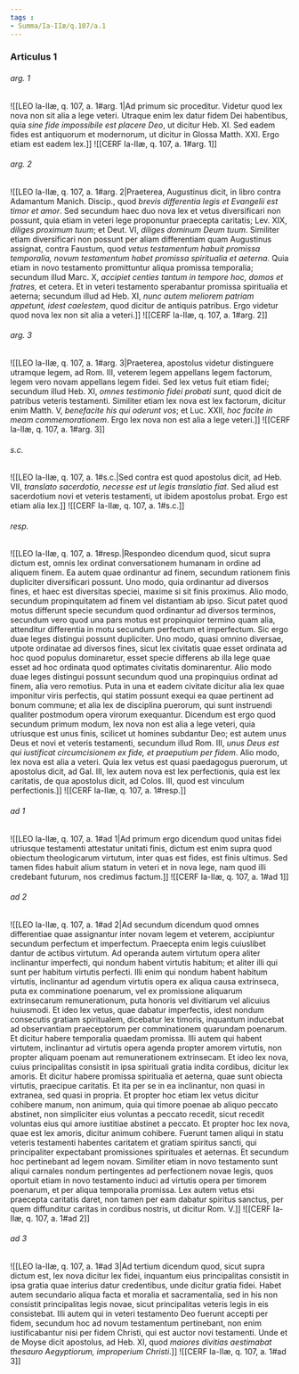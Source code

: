 ```yaml
---
tags : 
- Summa/Ia-IIæ/q.107/a.1
---
```


### Articulus 1

###### arg. 1
![[LEO Ia-IIæ, q. 107, a. 1#arg. 1|Ad primum sic proceditur. Videtur quod lex nova non sit alia a lege veteri. Utraque enim lex datur fidem Dei habentibus, quia *sine fide impossibile est placere Deo*, ut dicitur Heb. XI. Sed eadem fides est antiquorum et modernorum, ut dicitur in Glossa Matth. XXI. Ergo etiam est eadem lex.]]
![[CERF Ia-IIæ, q. 107, a. 1#arg. 1]]

###### arg. 2
![[LEO Ia-IIæ, q. 107, a. 1#arg. 2|Praeterea, Augustinus dicit, in libro contra Adamantum Manich. Discip., quod *brevis differentia legis et Evangelii est timor et amor*. Sed secundum haec duo nova lex et vetus diversificari non possunt, quia etiam in veteri lege proponuntur praecepta caritatis; Lev. XIX, *diliges proximum tuum*; et Deut. VI, *diliges dominum Deum tuum*. Similiter etiam diversificari non possunt per aliam differentiam quam Augustinus assignat, contra Faustum, quod *vetus testamentum habuit promissa temporalia, novum testamentum habet promissa spiritualia et aeterna*. Quia etiam in novo testamento promittuntur aliqua promissa temporalia; secundum illud Marc. X, *accipiet centies tantum in tempore hoc, domos et fratres,* et cetera. Et in veteri testamento sperabantur promissa spiritualia et aeterna; secundum illud ad Heb. XI, *nunc autem meliorem patriam appetunt, idest caelestem*, quod dicitur de antiquis patribus. Ergo videtur quod nova lex non sit alia a veteri.]]
![[CERF Ia-IIæ, q. 107, a. 1#arg. 2]]

###### arg. 3
![[LEO Ia-IIæ, q. 107, a. 1#arg. 3|Praeterea, apostolus videtur distinguere utramque legem, ad Rom. III, veterem legem appellans legem factorum, legem vero novam appellans legem fidei. Sed lex vetus fuit etiam fidei; secundum illud Heb. XI, *omnes testimonio fidei probati sunt*, quod dicit de patribus veteris testamenti. Similiter etiam lex nova est lex factorum, dicitur enim Matth. V, *benefacite his qui oderunt vos*; et Luc. XXII, *hoc facite in meam commemorationem*. Ergo lex nova non est alia a lege veteri.]]
![[CERF Ia-IIæ, q. 107, a. 1#arg. 3]]

###### s.c.
![[LEO Ia-IIæ, q. 107, a. 1#s.c.|Sed contra est quod apostolus dicit, ad Heb. VII, *translato sacerdotio, necesse est ut legis translatio fiat*. Sed aliud est sacerdotium novi et veteris testamenti, ut ibidem apostolus probat. Ergo est etiam alia lex.]]
![[CERF Ia-IIæ, q. 107, a. 1#s.c.]]

###### resp.
![[LEO Ia-IIæ, q. 107, a. 1#resp.|Respondeo dicendum quod, sicut supra dictum est, omnis lex ordinat conversationem humanam in ordine ad aliquem finem. Ea autem quae ordinantur ad finem, secundum rationem finis dupliciter diversificari possunt. Uno modo, quia ordinantur ad diversos fines, et haec est diversitas speciei, maxime si sit finis proximus. Alio modo, secundum propinquitatem ad finem vel distantiam ab ipso. Sicut patet quod motus differunt specie secundum quod ordinantur ad diversos terminos, secundum vero quod una pars motus est propinquior termino quam alia, attenditur differentia in motu secundum perfectum et imperfectum. Sic ergo duae leges distingui possunt dupliciter. Uno modo, quasi omnino diversae, utpote ordinatae ad diversos fines, sicut lex civitatis quae esset ordinata ad hoc quod populus dominaretur, esset specie differens ab illa lege quae esset ad hoc ordinata quod optimates civitatis dominarentur. Alio modo duae leges distingui possunt secundum quod una propinquius ordinat ad finem, alia vero remotius. Puta in una et eadem civitate dicitur alia lex quae imponitur viris perfectis, qui statim possunt exequi ea quae pertinent ad bonum commune; et alia lex de disciplina puerorum, qui sunt instruendi qualiter postmodum opera virorum exequantur. Dicendum est ergo quod secundum primum modum, lex nova non est alia a lege veteri, quia utriusque est unus finis, scilicet ut homines subdantur Deo; est autem unus Deus et novi et veteris testamenti, secundum illud Rom. III, *unus Deus est qui iustificat circumcisionem ex fide, et praeputium per fidem*. Alio modo, lex nova est alia a veteri. Quia lex vetus est quasi paedagogus puerorum, ut apostolus dicit, ad Gal. III, lex autem nova est lex perfectionis, quia est lex caritatis, de qua apostolus dicit, ad Colos. III, quod est vinculum perfectionis.]]
![[CERF Ia-IIæ, q. 107, a. 1#resp.]]

###### ad 1
![[LEO Ia-IIæ, q. 107, a. 1#ad 1|Ad primum ergo dicendum quod unitas fidei utriusque testamenti attestatur unitati finis, dictum est enim supra quod obiectum theologicarum virtutum, inter quas est fides, est finis ultimus. Sed tamen fides habuit alium statum in veteri et in nova lege, nam quod illi credebant futurum, nos credimus factum.]]
![[CERF Ia-IIæ, q. 107, a. 1#ad 1]]

###### ad 2
![[LEO Ia-IIæ, q. 107, a. 1#ad 2|Ad secundum dicendum quod omnes differentiae quae assignantur inter novam legem et veterem, accipiuntur secundum perfectum et imperfectum. Praecepta enim legis cuiuslibet dantur de actibus virtutum. Ad operanda autem virtutum opera aliter inclinantur imperfecti, qui nondum habent virtutis habitum; et aliter illi qui sunt per habitum virtutis perfecti. Illi enim qui nondum habent habitum virtutis, inclinantur ad agendum virtutis opera ex aliqua causa extrinseca, puta ex comminatione poenarum, vel ex promissione aliquarum extrinsecarum remunerationum, puta honoris vel divitiarum vel alicuius huiusmodi. Et ideo lex vetus, quae dabatur imperfectis, idest nondum consecutis gratiam spiritualem, dicebatur lex timoris, inquantum inducebat ad observantiam praeceptorum per comminationem quarundam poenarum. Et dicitur habere temporalia quaedam promissa. Illi autem qui habent virtutem, inclinantur ad virtutis opera agenda propter amorem virtutis, non propter aliquam poenam aut remunerationem extrinsecam. Et ideo lex nova, cuius principalitas consistit in ipsa spirituali gratia indita cordibus, dicitur lex amoris. Et dicitur habere promissa spiritualia et aeterna, quae sunt obiecta virtutis, praecipue caritatis. Et ita per se in ea inclinantur, non quasi in extranea, sed quasi in propria. Et propter hoc etiam lex vetus dicitur cohibere manum, non animum, quia qui timore poenae ab aliquo peccato abstinet, non simpliciter eius voluntas a peccato recedit, sicut recedit voluntas eius qui amore iustitiae abstinet a peccato. Et propter hoc lex nova, quae est lex amoris, dicitur animum cohibere. Fuerunt tamen aliqui in statu veteris testamenti habentes caritatem et gratiam spiritus sancti, qui principaliter expectabant promissiones spirituales et aeternas. Et secundum hoc pertinebant ad legem novam. Similiter etiam in novo testamento sunt aliqui carnales nondum pertingentes ad perfectionem novae legis, quos oportuit etiam in novo testamento induci ad virtutis opera per timorem poenarum, et per aliqua temporalia promissa. Lex autem vetus etsi praecepta caritatis daret, non tamen per eam dabatur spiritus sanctus, per quem diffunditur caritas in cordibus nostris, ut dicitur Rom. V.]]
![[CERF Ia-IIæ, q. 107, a. 1#ad 2]]

###### ad 3
![[LEO Ia-IIæ, q. 107, a. 1#ad 3|Ad tertium dicendum quod, sicut supra dictum est, lex nova dicitur lex fidei, inquantum eius principalitas consistit in ipsa gratia quae interius datur credentibus, unde dicitur gratia fidei. Habet autem secundario aliqua facta et moralia et sacramentalia, sed in his non consistit principalitas legis novae, sicut principalitas veteris legis in eis consistebat. Illi autem qui in veteri testamento Deo fuerunt accepti per fidem, secundum hoc ad novum testamentum pertinebant, non enim iustificabantur nisi per fidem Christi, qui est auctor novi testamenti. Unde et de Moyse dicit apostolus, ad Heb. XI, quod *maiores divitias aestimabat thesauro Aegyptiorum, improperium Christi*.]]
![[CERF Ia-IIæ, q. 107, a. 1#ad 3]]

